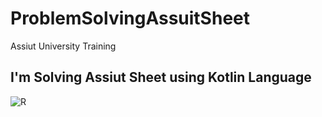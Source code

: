 # ProblemSolvingAssuitSheet
Assiut University Training


## I'm Solving Assiut Sheet using Kotlin Language


![R](https://user-images.githubusercontent.com/18472540/217650042-5c72905b-84a7-408d-aab7-52e85dda41cc.jpg)
